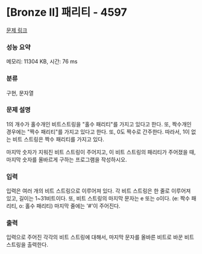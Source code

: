 # [Bronze II] 패리티 - 4597 

[문제 링크](https://www.acmicpc.net/problem/4597) 

### 성능 요약

메모리: 11304 KB, 시간: 76 ms

### 분류

구현, 문자열

### 문제 설명

<p>
	1의 개수가 홀수개인 비트스트링을 "홀수 패리티"를 가지고 있다고 한다. 또, 짝수개인 경우에는 "짝수 패리티"를 가지고 있다고 한다. 또, 0도 짝수로 간주한다. 따라서, 1이 없는 비트 스트링은 짝수 패리티를 가지고 있다.</p>

<p>
	마지막 숫자가 지워진 비트 스트링이 주어지고, 이 비트 스트링의 패리티가 주어졌을 때, 마지막 숫자를 올바르게 구하는 프로그램을 작성하시오.</p>

### 입력 

 <p>
	입력은 여러 개의 비트 스트링으로 이루어져 있다. 각 비트 스트링은 한 줄로 이루어져 있고, 길이는 1~31비트이다. 또, 비트 스트링의 마지막 문자는 e 또는 o이다. (e: 짝수 패리티, o: 홀수 패리티) 마지막 줄에는 '#'이 주어진다.</p>

### 출력 

 <p>
	입력으로 주어진 각각의 비트 스트링에 대해서, 마지막 문자를 올바른 비트로 바꾼 비트 스트링을 출력한다.</p>

